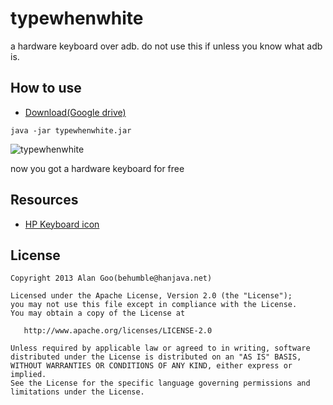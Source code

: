 typewhenwhite
=============

a hardware keyboard over adb. do not use this if unless you know what adb is.

How to use
----------

 - [Download(Google drive)](https://docs.google.com/file/d/0B9pSd2goVCGWSlRJem5RX3Z6VjQ/edit)

```
java -jar typewhenwhite.jar
```
![typewhenwhite](http://farm8.staticflickr.com/7352/8947165269_ee39994983_b.jpg)

now you got a hardware keyboard for free

Resources
---------

 - [HP Keyboard icon](http://icons.iconarchive.com/icons/media-design/hydropro-hardware/512/HP-Keyboard-icon.png)


License
-------
    Copyright 2013 Alan Goo(behumble@hanjava.net)

    Licensed under the Apache License, Version 2.0 (the "License");
    you may not use this file except in compliance with the License.
    You may obtain a copy of the License at

       http://www.apache.org/licenses/LICENSE-2.0

    Unless required by applicable law or agreed to in writing, software
    distributed under the License is distributed on an "AS IS" BASIS,
    WITHOUT WARRANTIES OR CONDITIONS OF ANY KIND, either express or implied.
    See the License for the specific language governing permissions and
    limitations under the License.
